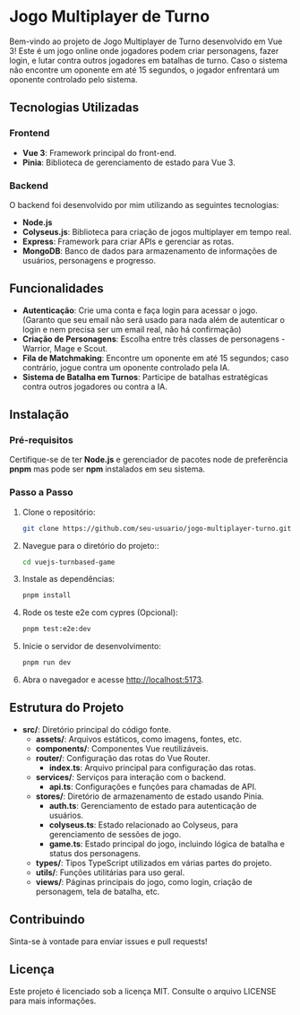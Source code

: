 # Jogo Multiplayer de Turno

Bem-vindo ao projeto de Jogo Multiplayer de Turno desenvolvido em Vue 3! Este é um jogo online onde jogadores podem criar personagens, fazer login, e lutar contra outros jogadores em batalhas de turno. Caso o sistema não encontre um oponente em até 15 segundos, o jogador enfrentará um oponente controlado pelo sistema.

## Tecnologias Utilizadas

### Frontend

- **Vue 3**: Framework principal do front-end.
- **Pinia**: Biblioteca de gerenciamento de estado para Vue 3.

### Backend

O backend foi desenvolvido por mim utilizando as seguintes tecnologias:

- **Node.js**
- **Colyseus.js**: Biblioteca para criação de jogos multiplayer em tempo real.
- **Express**: Framework para criar APIs e gerenciar as rotas.
- **MongoDB**: Banco de dados para armazenamento de informações de usuários, personagens e progresso.

## Funcionalidades

- **Autenticação**: Crie uma conta e faça login para acessar o jogo. (Garanto que seu email não será usado para nada além de autenticar o login e nem precisa ser um email real, não há confirmação)
- **Criação de Personagens**: Escolha entre três classes de personagens - Warrior, Mage e Scout.
- **Fila de Matchmaking**: Encontre um oponente em até 15 segundos; caso contrário, jogue contra um oponente controlado pela IA.
- **Sistema de Batalha em Turnos**: Participe de batalhas estratégicas contra outros jogadores ou contra a IA.

## Instalação

### Pré-requisitos

Certifique-se de ter **Node.js** e gerenciador de pacotes node de preferência **pnpm** mas pode ser **npm** instalados em seu sistema.

### Passo a Passo

1. Clone o repositório:

   ```bash
   git clone https://github.com/seu-usuario/jogo-multiplayer-turno.git
   ```

2. Navegue para o diretório do projeto::

   ```bash
   cd vuejs-turnbased-game
   ```

3. Instale as dependências:

   ```bash
   pnpm install

   ```

4. Rode os teste e2e com cypres (Opcional):

   ```bash
   pnpm test:e2e:dev

   ```

5. Inicie o servidor de desenvolvimento:

   ```bash
   pnpm run dev

   ```

6. Abra o navegador e acesse <http://localhost:5173>.

## Estrutura do Projeto

- **src/**: Diretório principal do código fonte.
  - **assets/**: Arquivos estáticos, como imagens, fontes, etc.
  - **components/**: Componentes Vue reutilizáveis.
  - **router/**: Configuração das rotas do Vue Router.
    - **index.ts**: Arquivo principal para configuração das rotas.
  - **services/**: Serviços para interação com o backend.
    - **api.ts**: Configurações e funções para chamadas de API.
  - **stores/**: Diretório de armazenamento de estado usando Pinia.
    - **auth.ts**: Gerenciamento de estado para autenticação de usuários.
    - **colyseus.ts**: Estado relacionado ao Colyseus, para gerenciamento de sessões de jogo.
    - **game.ts**: Estado principal do jogo, incluindo lógica de batalha e status dos personagens.
  - **types/**: Tipos TypeScript utilizados em várias partes do projeto.
  - **utils/**: Funções utilitárias para uso geral.
  - **views/**: Páginas principais do jogo, como login, criação de personagem, tela de batalha, etc.

## Contribuindo

Sinta-se à vontade para enviar issues e pull requests!

## Licença

Este projeto é licenciado sob a licença MIT. Consulte o arquivo LICENSE para mais informações.
